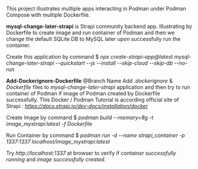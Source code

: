 This project illustrates multiple apps interacting in Podman under Podman Compose with multiple Dockerfile.

**mysql-change-later-strapi**
is Strapi community backend app. Illustrating by Dockerfile to create image and run container of Podman and then we change the default SQLite DB to MySQL later upon successfully run the container.

Create this application by command $ *npx create-strapi-app@latest mysql-change-later-strapi --quickstart --js --install --skip-cloud --skip-db --no-run*


**Add-Dockerignore-Dockerfile** @Branch Name
Add *.dockerignore* & *Dockerfile* files to *mysql-change-later-strapi* application and then try to run container of Podman if image of Podman created by Dockerfile successfully.
This Docker / Podman Tutorial is according official site of Strapi : *https://docs.strapi.io/dev-docs/installation/docker*

Create Image by command $ *podman build --memory=8g -t image_mystrapi:latest -f Dockerfile*

Run Container by command $ *podman run -d --name strapi_container -p 1337:1337 localhost/image_mystrapi:latest*

Try *http://localhost:1337* at browser to verify if *container successfully running* and *image successfully created*.
